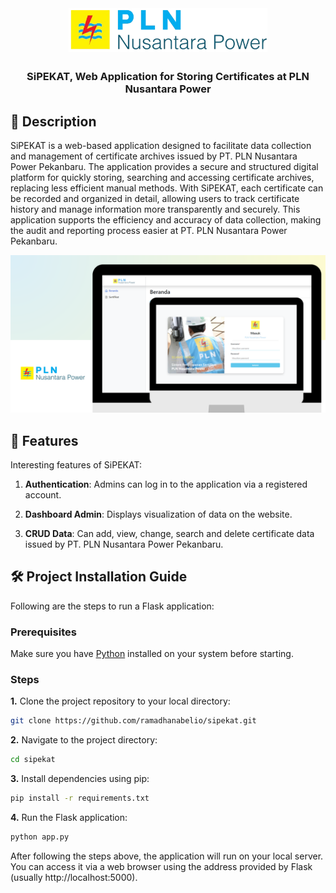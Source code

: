 <div align="center">

<img width="" src="static/img/logo.png"  width=70 height=70  align="center">

##

### SiPEKAT, Web Application for Storing Certificates at PLN Nusantara Power

</div>

## 📙 Description

SiPEKAT is a web-based application designed to facilitate data collection and management of certificate archives issued by PT. PLN Nusantara Power Pekanbaru. The application provides a secure and structured digital platform for quickly storing, searching and accessing certificate archives, replacing less efficient manual methods. With SiPEKAT, each certificate can be recorded and organized in detail, allowing users to track certificate history and manage information more transparently and securely. This application supports the efficiency and accuracy of data collection, making the audit and reporting process easier at PT. PLN Nusantara Power Pekanbaru.

![SiPEKAT Thumbnail](static/img/Thumbnail.png)

## 📖 Features

Interesting features of SiPEKAT:

1. **Authentication**: Admins can log in to the application via a registered account.

2. **Dashboard Admin**: Displays visualization of data on the website.

3. **CRUD Data**: Can add, view, change, search and delete certificate data issued by PT. PLN Nusantara Power Pekanbaru.

## 🛠️ Project Installation Guide

Following are the steps to run a Flask application:

### Prerequisites

Make sure you have [Python](https://www.python.org/downloads/) installed on your system before starting.

### Steps

**1.** Clone the project repository to your local directory:

```bash
git clone https://github.com/ramadhanabelio/sipekat.git
```

**2.** Navigate to the project directory:

```bash
cd sipekat
```

**3.** Install dependencies using pip:

```bash
pip install -r requirements.txt
```

**4.** Run the Flask application:

```bash
python app.py
```

After following the steps above, the application will run on your local server. You can access it via a web browser using the address provided by Flask (usually http://localhost:5000).

